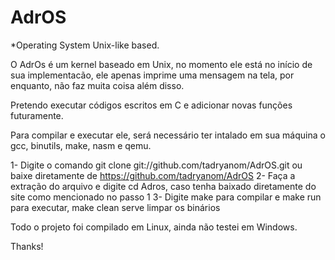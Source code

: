 # AdrOS
*Operating System Unix-like based.

O AdrOs é um kernel baseado em Unix, no momento ele está no início de sua implementacão, ele apenas imprime uma mensagem na tela, por enquanto, não faz muita coisa além disso.

Pretendo executar códigos escritos em C e adicionar novas funções futuramente.

Para compilar e executar ele, será necessário ter intalado em sua máquina o gcc, binutils, make, nasm e qemu.

1- Digite o comando git clone git://github.com/tadryanom/AdrOS.git ou baixe diretamente de https://github.com/tadryanom/AdrOS
2- Faça a extração do arquivo e digite cd Adros, caso tenha baixado diretamente do site como mencionado no passo 1
3- Digite make para compilar e make run para executar, make clean serve limpar os binários

Todo o projeto foi compilado em Linux, ainda não testei em Windows.

Thanks!


